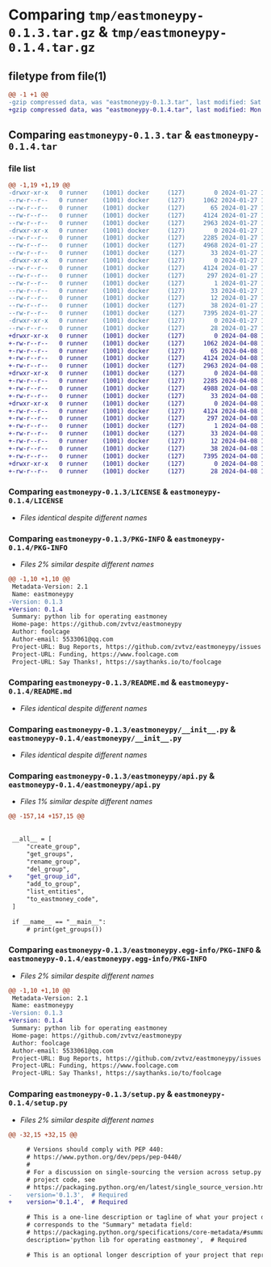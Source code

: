 # Comparing `tmp/eastmoneypy-0.1.3.tar.gz` & `tmp/eastmoneypy-0.1.4.tar.gz`

## filetype from file(1)

```diff
@@ -1 +1 @@
-gzip compressed data, was "eastmoneypy-0.1.3.tar", last modified: Sat Jan 27 10:01:08 2024, max compression
+gzip compressed data, was "eastmoneypy-0.1.4.tar", last modified: Mon Apr  8 12:27:52 2024, max compression
```

## Comparing `eastmoneypy-0.1.3.tar` & `eastmoneypy-0.1.4.tar`

### file list

```diff
@@ -1,19 +1,19 @@
-drwxr-xr-x   0 runner    (1001) docker     (127)        0 2024-01-27 10:01:08.653093 eastmoneypy-0.1.3/
--rw-r--r--   0 runner    (1001) docker     (127)     1062 2024-01-27 10:00:58.000000 eastmoneypy-0.1.3/LICENSE
--rw-r--r--   0 runner    (1001) docker     (127)       65 2024-01-27 10:00:58.000000 eastmoneypy-0.1.3/MANIFEST.in
--rw-r--r--   0 runner    (1001) docker     (127)     4124 2024-01-27 10:01:08.653093 eastmoneypy-0.1.3/PKG-INFO
--rw-r--r--   0 runner    (1001) docker     (127)     2963 2024-01-27 10:00:58.000000 eastmoneypy-0.1.3/README.md
-drwxr-xr-x   0 runner    (1001) docker     (127)        0 2024-01-27 10:01:08.649093 eastmoneypy-0.1.3/eastmoneypy/
--rw-r--r--   0 runner    (1001) docker     (127)     2285 2024-01-27 10:00:58.000000 eastmoneypy-0.1.3/eastmoneypy/__init__.py
--rw-r--r--   0 runner    (1001) docker     (127)     4968 2024-01-27 10:00:58.000000 eastmoneypy-0.1.3/eastmoneypy/api.py
--rw-r--r--   0 runner    (1001) docker     (127)       33 2024-01-27 10:00:58.000000 eastmoneypy-0.1.3/eastmoneypy/config.json
-drwxr-xr-x   0 runner    (1001) docker     (127)        0 2024-01-27 10:01:08.653093 eastmoneypy-0.1.3/eastmoneypy.egg-info/
--rw-r--r--   0 runner    (1001) docker     (127)     4124 2024-01-27 10:01:08.000000 eastmoneypy-0.1.3/eastmoneypy.egg-info/PKG-INFO
--rw-r--r--   0 runner    (1001) docker     (127)      297 2024-01-27 10:01:08.000000 eastmoneypy-0.1.3/eastmoneypy.egg-info/SOURCES.txt
--rw-r--r--   0 runner    (1001) docker     (127)        1 2024-01-27 10:01:08.000000 eastmoneypy-0.1.3/eastmoneypy.egg-info/dependency_links.txt
--rw-r--r--   0 runner    (1001) docker     (127)       33 2024-01-27 10:01:08.000000 eastmoneypy-0.1.3/eastmoneypy.egg-info/requires.txt
--rw-r--r--   0 runner    (1001) docker     (127)       12 2024-01-27 10:01:08.000000 eastmoneypy-0.1.3/eastmoneypy.egg-info/top_level.txt
--rw-r--r--   0 runner    (1001) docker     (127)       38 2024-01-27 10:01:08.653093 eastmoneypy-0.1.3/setup.cfg
--rw-r--r--   0 runner    (1001) docker     (127)     7395 2024-01-27 10:00:58.000000 eastmoneypy-0.1.3/setup.py
-drwxr-xr-x   0 runner    (1001) docker     (127)        0 2024-01-27 10:01:08.653093 eastmoneypy-0.1.3/tests/
--rw-r--r--   0 runner    (1001) docker     (127)       28 2024-01-27 10:00:58.000000 eastmoneypy-0.1.3/tests/test_api.py
+drwxr-xr-x   0 runner    (1001) docker     (127)        0 2024-04-08 12:27:52.770866 eastmoneypy-0.1.4/
+-rw-r--r--   0 runner    (1001) docker     (127)     1062 2024-04-08 12:27:39.000000 eastmoneypy-0.1.4/LICENSE
+-rw-r--r--   0 runner    (1001) docker     (127)       65 2024-04-08 12:27:39.000000 eastmoneypy-0.1.4/MANIFEST.in
+-rw-r--r--   0 runner    (1001) docker     (127)     4124 2024-04-08 12:27:52.770866 eastmoneypy-0.1.4/PKG-INFO
+-rw-r--r--   0 runner    (1001) docker     (127)     2963 2024-04-08 12:27:39.000000 eastmoneypy-0.1.4/README.md
+drwxr-xr-x   0 runner    (1001) docker     (127)        0 2024-04-08 12:27:52.766866 eastmoneypy-0.1.4/eastmoneypy/
+-rw-r--r--   0 runner    (1001) docker     (127)     2285 2024-04-08 12:27:39.000000 eastmoneypy-0.1.4/eastmoneypy/__init__.py
+-rw-r--r--   0 runner    (1001) docker     (127)     4988 2024-04-08 12:27:39.000000 eastmoneypy-0.1.4/eastmoneypy/api.py
+-rw-r--r--   0 runner    (1001) docker     (127)       33 2024-04-08 12:27:39.000000 eastmoneypy-0.1.4/eastmoneypy/config.json
+drwxr-xr-x   0 runner    (1001) docker     (127)        0 2024-04-08 12:27:52.770866 eastmoneypy-0.1.4/eastmoneypy.egg-info/
+-rw-r--r--   0 runner    (1001) docker     (127)     4124 2024-04-08 12:27:52.000000 eastmoneypy-0.1.4/eastmoneypy.egg-info/PKG-INFO
+-rw-r--r--   0 runner    (1001) docker     (127)      297 2024-04-08 12:27:52.000000 eastmoneypy-0.1.4/eastmoneypy.egg-info/SOURCES.txt
+-rw-r--r--   0 runner    (1001) docker     (127)        1 2024-04-08 12:27:52.000000 eastmoneypy-0.1.4/eastmoneypy.egg-info/dependency_links.txt
+-rw-r--r--   0 runner    (1001) docker     (127)       33 2024-04-08 12:27:52.000000 eastmoneypy-0.1.4/eastmoneypy.egg-info/requires.txt
+-rw-r--r--   0 runner    (1001) docker     (127)       12 2024-04-08 12:27:52.000000 eastmoneypy-0.1.4/eastmoneypy.egg-info/top_level.txt
+-rw-r--r--   0 runner    (1001) docker     (127)       38 2024-04-08 12:27:52.770866 eastmoneypy-0.1.4/setup.cfg
+-rw-r--r--   0 runner    (1001) docker     (127)     7395 2024-04-08 12:27:39.000000 eastmoneypy-0.1.4/setup.py
+drwxr-xr-x   0 runner    (1001) docker     (127)        0 2024-04-08 12:27:52.770866 eastmoneypy-0.1.4/tests/
+-rw-r--r--   0 runner    (1001) docker     (127)       28 2024-04-08 12:27:39.000000 eastmoneypy-0.1.4/tests/test_api.py
```

### Comparing `eastmoneypy-0.1.3/LICENSE` & `eastmoneypy-0.1.4/LICENSE`

 * *Files identical despite different names*

### Comparing `eastmoneypy-0.1.3/PKG-INFO` & `eastmoneypy-0.1.4/PKG-INFO`

 * *Files 2% similar despite different names*

```diff
@@ -1,10 +1,10 @@
 Metadata-Version: 2.1
 Name: eastmoneypy
-Version: 0.1.3
+Version: 0.1.4
 Summary: python lib for operating eastmoney
 Home-page: https://github.com/zvtvz/eastmoneypy
 Author: foolcage
 Author-email: 5533061@qq.com
 Project-URL: Bug Reports, https://github.com/zvtvz/eastmoneypy/issues
 Project-URL: Funding, https://www.foolcage.com
 Project-URL: Say Thanks!, https://saythanks.io/to/foolcage
```

### Comparing `eastmoneypy-0.1.3/README.md` & `eastmoneypy-0.1.4/README.md`

 * *Files identical despite different names*

### Comparing `eastmoneypy-0.1.3/eastmoneypy/__init__.py` & `eastmoneypy-0.1.4/eastmoneypy/__init__.py`

 * *Files identical despite different names*

### Comparing `eastmoneypy-0.1.3/eastmoneypy/api.py` & `eastmoneypy-0.1.4/eastmoneypy/api.py`

 * *Files 1% similar despite different names*

```diff
@@ -157,14 +157,15 @@
 
 
 __all__ = [
     "create_group",
     "get_groups",
     "rename_group",
     "del_group",
+    "get_group_id",
     "add_to_group",
     "list_entities",
     "to_eastmoney_code",
 ]
 
 if __name__ == "__main__":
     # print(get_groups())
```

### Comparing `eastmoneypy-0.1.3/eastmoneypy.egg-info/PKG-INFO` & `eastmoneypy-0.1.4/eastmoneypy.egg-info/PKG-INFO`

 * *Files 2% similar despite different names*

```diff
@@ -1,10 +1,10 @@
 Metadata-Version: 2.1
 Name: eastmoneypy
-Version: 0.1.3
+Version: 0.1.4
 Summary: python lib for operating eastmoney
 Home-page: https://github.com/zvtvz/eastmoneypy
 Author: foolcage
 Author-email: 5533061@qq.com
 Project-URL: Bug Reports, https://github.com/zvtvz/eastmoneypy/issues
 Project-URL: Funding, https://www.foolcage.com
 Project-URL: Say Thanks!, https://saythanks.io/to/foolcage
```

### Comparing `eastmoneypy-0.1.3/setup.py` & `eastmoneypy-0.1.4/setup.py`

 * *Files 2% similar despite different names*

```diff
@@ -32,15 +32,15 @@
 
     # Versions should comply with PEP 440:
     # https://www.python.org/dev/peps/pep-0440/
     #
     # For a discussion on single-sourcing the version across setup.py and the
     # project code, see
     # https://packaging.python.org/en/latest/single_source_version.html
-    version='0.1.3',  # Required
+    version='0.1.4',  # Required
 
     # This is a one-line description or tagline of what your project does. This
     # corresponds to the "Summary" metadata field:
     # https://packaging.python.org/specifications/core-metadata/#summary
     description='python lib for operating eastmoney',  # Required
 
     # This is an optional longer description of your project that represents
```

